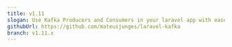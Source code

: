 ```yaml
---
title: v1.11
slogan: Use Kafka Producers and Consumers in your laravel app with ease!
githubUrl: https://github.com/mateusjunges/laravel-kafka
branch: v1.11.x
---
```


